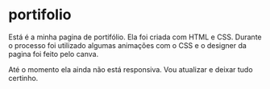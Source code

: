 # portifolio
Está é a minha pagina de portifólio. Ela foi criada com HTML e CSS. Durante o processo foi utilizado algumas animações com o CSS e o designer da pagina foi feito pelo canva.


Até o momento ela ainda não está responsiva. Vou atualizar e deixar tudo certinho.

